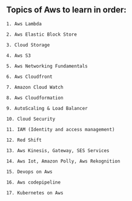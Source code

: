 ## Topics of Aws to learn in order:

    1. Aws Lambda
    
    2. Aws Elastic Block Store

    3. Cloud Storage

    4. Aws S3

    5. Aws Networking Fundamentals

    6. Aws Cloudfront

    7. Amazon Cloud Watch

    8. Aws Cloudformation

    9. AutoScaling & Load Balancer

    10. Cloud Security

    11. IAM (Identity and access management)

    12. Red Shift

    13. Aws Kinesis, Gateway, SES Services

    14. Aws Iot, Amazon Polly, Aws Rekognition

    15. Devops on Aws

    16. Aws codepipeline

    17. Kubernetes on Aws
